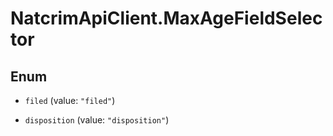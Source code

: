 # NatcrimApiClient.MaxAgeFieldSelector

## Enum


* `filed` (value: `"filed"`)

* `disposition` (value: `"disposition"`)


